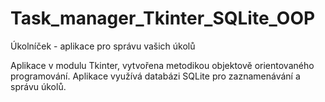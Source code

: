 # Task_manager_Tkinter_SQLite_OOP
Úkolníček - aplikace pro správu vašich úkolů

Aplikace v modulu Tkinter, vytvořena metodikou objektově orientovaného programování. Aplikace využívá databázi SQLite pro zaznamenávání a správu úkolů.
